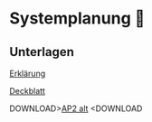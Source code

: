 # Systemplanung 🧬

## Unterlagen

[Erklärung](https://www.stuttgart.ihk24.de/blueprint/servlet/resource/blob/3291138/5d703ac86fe7b0010849b3d8b412d98e/s19-w23-tsva-erklaerung-data.pdf)

[Deckblatt](https://www.stuttgart.ihk24.de/blueprint/servlet/resource/blob/3291136/1be0780affa918d8d1f2661241aafefd/s19-w23-tsva-deckblatt-data.pdf)

DOWNLOAD>[AP2 alt](https://cdn-113.anonfiles.com/1bq6Mbt8pb/0dfe298b-1606475463/AP2.zip) <DOWNLOAD
